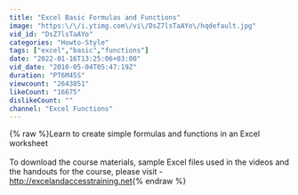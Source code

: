 ```yaml
---
title: "Excel Basic Formulas and Functions"
image: "https:\/\/i.ytimg.com\/vi\/DsZ7lsTaAYo\/hqdefault.jpg"
vid_id: "DsZ7lsTaAYo"
categories: "Howto-Style"
tags: ["excel","basic","functions"]
date: "2022-01-16T13:25:06+03:00"
vid_date: "2010-05-04T05:47:19Z"
duration: "PT6M45S"
viewcount: "2643851"
likeCount: "16675"
dislikeCount: ""
channel: "Excel Functions"
---
```

{% raw %}Learn to create simple formulas and functions in an Excel worksheet<br /><br />To download the course materials, sample Excel files used in the videos and the handouts for the course, please visit - <a rel="nofollow" target="blank" href="http://excelandaccesstraining.net">http://excelandaccesstraining.net</a>{% endraw %}
